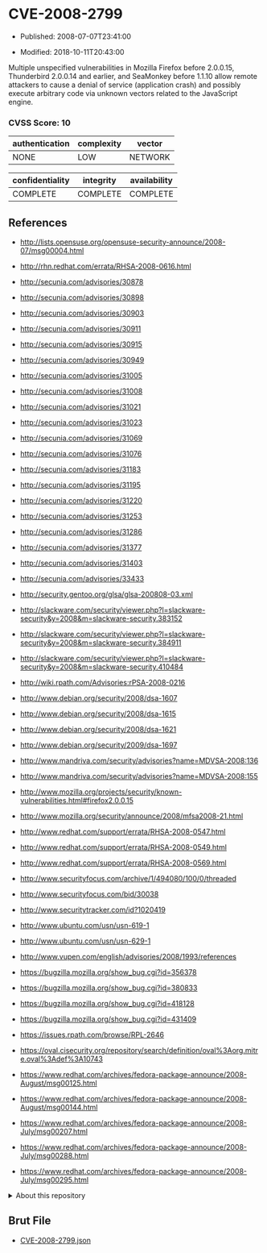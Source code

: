 # CVE-2008-2799

- Published: 2008-07-07T23:41:00

- Modified: 2018-10-11T20:43:00

Multiple unspecified vulnerabilities in Mozilla Firefox before 2.0.0.15, Thunderbird 2.0.0.14 and earlier, and SeaMonkey before 1.1.10 allow remote attackers to cause a denial of service (application crash) and possibly execute arbitrary code via unknown vectors related to the JavaScript engine.

### CVSS Score: **10**

| authentication | complexity | vector |
| --- | --- | --- |
| NONE | LOW | NETWORK |

| confidentiality | integrity | availability |
| --- | --- | --- |
| COMPLETE | COMPLETE | COMPLETE |

## References

* http://lists.opensuse.org/opensuse-security-announce/2008-07/msg00004.html

* http://rhn.redhat.com/errata/RHSA-2008-0616.html

* http://secunia.com/advisories/30878

* http://secunia.com/advisories/30898

* http://secunia.com/advisories/30903

* http://secunia.com/advisories/30911

* http://secunia.com/advisories/30915

* http://secunia.com/advisories/30949

* http://secunia.com/advisories/31005

* http://secunia.com/advisories/31008

* http://secunia.com/advisories/31021

* http://secunia.com/advisories/31023

* http://secunia.com/advisories/31069

* http://secunia.com/advisories/31076

* http://secunia.com/advisories/31183

* http://secunia.com/advisories/31195

* http://secunia.com/advisories/31220

* http://secunia.com/advisories/31253

* http://secunia.com/advisories/31286

* http://secunia.com/advisories/31377

* http://secunia.com/advisories/31403

* http://secunia.com/advisories/33433

* http://security.gentoo.org/glsa/glsa-200808-03.xml

* http://slackware.com/security/viewer.php?l=slackware-security&y=2008&m=slackware-security.383152

* http://slackware.com/security/viewer.php?l=slackware-security&y=2008&m=slackware-security.384911

* http://slackware.com/security/viewer.php?l=slackware-security&y=2008&m=slackware-security.410484

* http://wiki.rpath.com/Advisories:rPSA-2008-0216

* http://www.debian.org/security/2008/dsa-1607

* http://www.debian.org/security/2008/dsa-1615

* http://www.debian.org/security/2008/dsa-1621

* http://www.debian.org/security/2009/dsa-1697

* http://www.mandriva.com/security/advisories?name=MDVSA-2008:136

* http://www.mandriva.com/security/advisories?name=MDVSA-2008:155

* http://www.mozilla.org/projects/security/known-vulnerabilities.html#firefox2.0.0.15

* http://www.mozilla.org/security/announce/2008/mfsa2008-21.html

* http://www.redhat.com/support/errata/RHSA-2008-0547.html

* http://www.redhat.com/support/errata/RHSA-2008-0549.html

* http://www.redhat.com/support/errata/RHSA-2008-0569.html

* http://www.securityfocus.com/archive/1/494080/100/0/threaded

* http://www.securityfocus.com/bid/30038

* http://www.securitytracker.com/id?1020419

* http://www.ubuntu.com/usn/usn-619-1

* http://www.ubuntu.com/usn/usn-629-1

* http://www.vupen.com/english/advisories/2008/1993/references

* https://bugzilla.mozilla.org/show_bug.cgi?id=356378

* https://bugzilla.mozilla.org/show_bug.cgi?id=380833

* https://bugzilla.mozilla.org/show_bug.cgi?id=418128

* https://bugzilla.mozilla.org/show_bug.cgi?id=431409

* https://issues.rpath.com/browse/RPL-2646

* https://oval.cisecurity.org/repository/search/definition/oval%3Aorg.mitre.oval%3Adef%3A10743

* https://www.redhat.com/archives/fedora-package-announce/2008-August/msg00125.html

* https://www.redhat.com/archives/fedora-package-announce/2008-August/msg00144.html

* https://www.redhat.com/archives/fedora-package-announce/2008-July/msg00207.html

* https://www.redhat.com/archives/fedora-package-announce/2008-July/msg00288.html

* https://www.redhat.com/archives/fedora-package-announce/2008-July/msg00295.html

<details>
<summary>About this repository</summary> 

  This repository is part of the project [Live Hack CVE](https://github.com/Live-Hack-CVE). Main website can be found [www.live-hack.org](https://www.live-hack.org) 
  
  Made by [Sn0wAlice](https://github.com/Sn0wAlice) for the people that care about security and need to have a feed of the latest CVEs. Hope you enjoy it, don't forget to star the repo and follow me on [Twitter](https://twitter.com/Sn0wAlice) and [Github](https://github.com/Sn0wAlice). And that is my [personnal website](https://www.alice-snow.me/)

  - [Home Page](https://github.com/Live-Hack-CVE)
  - [Framework](https://github.com/Live-Hack-CVE/cve-framework)
  - [CVE database](https://github.com/Live-Hack-CVE/full_database)
  - [Changelog](https://github.com/Live-Hack-CVE/Changelog)
</details>

## Brut File

* [CVE-2008-2799.json](https://raw.githubusercontent.com/Live-Hack-CVE/full_database/main/cves/2008/CVE-2008-2799.json)

